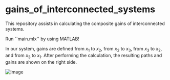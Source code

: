 # gains_of_interconnected_systems
This repository assists in calculating the composite gains of interconnected systems.


Run ``main.mlx'' by using MATLAB!


In our system, gains are defined from $x_1$ to $x_2$, from $x_2$ to $x_3$, from $x_3$ to $x_2$, and from $x_3$ to $x_1$. 
After performing the calculation, the resulting paths and gains are shown on the right side. 

![image](https://github.com/EXPSIN/gains_of_interconnected_systems/assets/28443522/de7b1031-de6e-4e97-a6e8-f08f430f4039)

